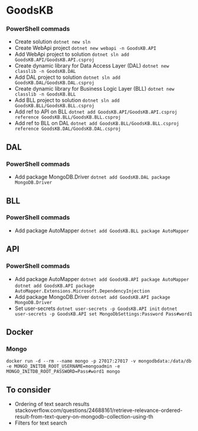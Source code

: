 # GoodsKB

### PowerShell commads

- Create solution
`dotnet new sln`
- Create WebApi project
`dotnet new webapi -n GoodsKB.API`
- Add WebApi project to solution
`dotnet sln add GoodsKB.API/GoodsKB.API.csproj`
- Create dynamic library for Data Access Layer (DAL)
`dotnet new classlib -n GoodsKB.DAL`
- Add DAL project to solution
`dotnet sln add GoodsKB.DAL/GoodsKB.DAL.csproj`
- Create dynamic library for Business Logic Layer (BLL)
`dotnet new classlib -n GoodsKB.BLL`
- Add BLL project to solution
`dotnet sln add GoodsKB.BLL/GoodsKB.BLL.csproj`
- Add ref to API on BLL
`dotnet add GoodsKB.API/GoodsKB.API.csproj reference GoodsKB.BLL/GoodsKB.BLL.csproj`
- Add ref to BLL on DAL
`dotnet add GoodsKB.BLL/GoodsKB.BLL.csproj reference GoodsKB.DAL/GoodsKB.DAL.csproj`


## DAL

### PowerShell commads

- Add package MongoDB.Driver
`dotnet add GoodsKB.DAL package MongoDB.Driver`

## BLL

### PowerShell commads

- Add package AutoMapper
`dotnet add GoodsKB.BLL package AutoMapper `

## API

### PowerShell commads

- Add package AutoMapper
`dotnet add GoodsKB.API package AutoMapper `
`dotnet add GoodsKB.API package AutoMapper.Extensions.Microsoft.DependencyInjection`
- Add package MongoDB.Driver
`dotnet add GoodsKB.API package MongoDB.Driver`
- Set user-secrets
`dotnet user-secrets -p GoodsKB.API init`
`dotnet user-secrets -p GoodsKB.API set MongoDbSettings:Password Pass#word1`


## Docker

### Mongo

`docker run -d --rm --name mongo -p 27017:27017 -v mongodbdata:/data/db -e MONGO_INITDB_ROOT_USERNAME=mongoadmin -e MONGO_INITDB_ROOT_PASSWORD=Pass#word1 mongo`

## To consider

- Ordering of text search results stackoverflow.com/questions/24688161/retrieve-relevance-ordered-result-from-text-query-on-mongodb-collection-using-th
- Filters for text search